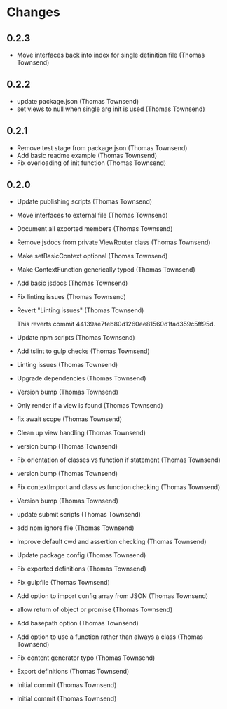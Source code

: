 # Changes

## 0.2.3

- Move interfaces back into index for single definition file (Thomas Townsend)

## 0.2.2

- update package.json (Thomas Townsend)
- set views to null when single arg init is used (Thomas Townsend)

## 0.2.1

- Remove test stage from package.json (Thomas Townsend)
- Add basic readme example (Thomas Townsend)
- Fix overloading of init function (Thomas Townsend)

## 0.2.0

- Update publishing scripts (Thomas Townsend)
- Move interfaces to external file (Thomas Townsend)
- Document all exported members (Thomas Townsend)
- Remove jsdocs from private ViewRouter class (Thomas Townsend)
- Make setBasicContext optional (Thomas Townsend)
- Make ContextFunction generically typed (Thomas Townsend)
- Add basic jsdocs (Thomas Townsend)
- Fix linting issues (Thomas Townsend)
- Revert "Linting issues" (Thomas Townsend)

  This reverts commit 44139ae7feb80d1260ee81560d1fad359c5ff95d.
- Update npm scripts (Thomas Townsend)
- Add tslint to gulp checks (Thomas Townsend)
- Linting issues (Thomas Townsend)
- Upgrade dependencies (Thomas Townsend)
- Version bump (Thomas Townsend)
- Only render if a view is found (Thomas Townsend)
- fix await scope (Thomas Townsend)
- Clean up view handling (Thomas Townsend)
- version bump (Thomas Townsend)
- Fix orientation of classes vs function if statement (Thomas Townsend)
- version bump (Thomas Townsend)
- Fix contextImport and class vs function checking (Thomas Townsend)
- Version bump (Thomas Townsend)
- update submit scripts (Thomas Townsend)
- add npm ignore file (Thomas Townsend)
- Improve default cwd and assertion checking (Thomas Townsend)
- Update package config (Thomas Townsend)
- Fix exported definitions (Thomas Townsend)
- Fix gulpfile (Thomas Townsend)
- Add option to import config array from JSON (Thomas Townsend)
- allow return of object or promise (Thomas Townsend)
- Add basepath option (Thomas Townsend)
- Add option to use a function rather than always a class (Thomas Townsend)
- Fix content generator typo (Thomas Townsend)
- Export definitions (Thomas Townsend)
- Initial commit (Thomas Townsend)
- Initial commit (Thomas Townsend)

